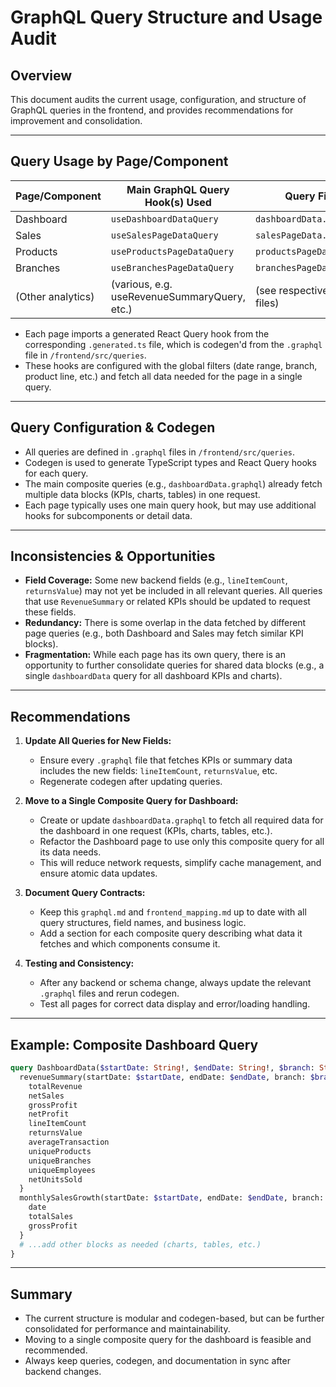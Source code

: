 # GraphQL Query Structure and Usage Audit

## Overview
This document audits the current usage, configuration, and structure of GraphQL queries in the frontend, and provides recommendations for improvement and consolidation.

---

## Query Usage by Page/Component

| Page/Component      | Main GraphQL Query Hook(s) Used                | Query File(s)                        |
|---------------------|-----------------------------------------------|--------------------------------------|
| Dashboard           | `useDashboardDataQuery`                       | `dashboardData.graphql`              |
| Sales               | `useSalesPageDataQuery`                       | `salesPageData.graphql`              |
| Products            | `useProductsPageDataQuery`                    | `productsPageData.graphql`           |
| Branches            | `useBranchesPageDataQuery`                    | `branchesPageData.graphql`           |
| (Other analytics)   | (various, e.g. useRevenueSummaryQuery, etc.)  | (see respective .graphql files)      |

- Each page imports a generated React Query hook from the corresponding `.generated.ts` file, which is codegen'd from the `.graphql` file in `/frontend/src/queries`.
- These hooks are configured with the global filters (date range, branch, product line, etc.) and fetch all data needed for the page in a single query.

---

## Query Configuration & Codegen
- All queries are defined in `.graphql` files in `/frontend/src/queries`.
- Codegen is used to generate TypeScript types and React Query hooks for each query.
- The main composite queries (e.g., `dashboardData.graphql`) already fetch multiple data blocks (KPIs, charts, tables) in one request.
- Each page typically uses one main query hook, but may use additional hooks for subcomponents or detail data.

---

## Inconsistencies & Opportunities
- **Field Coverage:** Some new backend fields (e.g., `lineItemCount`, `returnsValue`) may not yet be included in all relevant queries. All queries that use `RevenueSummary` or related KPIs should be updated to request these fields.
- **Redundancy:** There is some overlap in the data fetched by different page queries (e.g., both Dashboard and Sales may fetch similar KPI blocks).
- **Fragmentation:** While each page has its own query, there is an opportunity to further consolidate queries for shared data blocks (e.g., a single `dashboardData` query for all dashboard KPIs and charts).

---

## Recommendations

1. **Update All Queries for New Fields:**
   - Ensure every `.graphql` file that fetches KPIs or summary data includes the new fields: `lineItemCount`, `returnsValue`, etc.
   - Regenerate codegen after updating queries.

2. **Move to a Single Composite Query for Dashboard:**
   - Create or update `dashboardData.graphql` to fetch all required data for the dashboard in one request (KPIs, charts, tables, etc.).
   - Refactor the Dashboard page to use only this composite query for all its data needs.
   - This will reduce network requests, simplify cache management, and ensure atomic data updates.

3. **Document Query Contracts:**
   - Keep this `graphql.md` and `frontend_mapping.md` up to date with all query structures, field names, and business logic.
   - Add a section for each composite query describing what data it fetches and which components consume it.

4. **Testing and Consistency:**
   - After any backend or schema change, always update the relevant `.graphql` files and rerun codegen.
   - Test all pages for correct data display and error/loading handling.

---

## Example: Composite Dashboard Query

```graphql
query DashboardData($startDate: String!, $endDate: String!, $branch: String, $productLine: String, $target: Float) {
  revenueSummary(startDate: $startDate, endDate: $endDate, branch: $branch, productLine: $productLine) {
    totalRevenue
    netSales
    grossProfit
    netProfit
    lineItemCount
    returnsValue
    averageTransaction
    uniqueProducts
    uniqueBranches
    uniqueEmployees
    netUnitsSold
  }
  monthlySalesGrowth(startDate: $startDate, endDate: $endDate, branch: $branch, productLine: $productLine) {
    date
    totalSales
    grossProfit
  }
  # ...add other blocks as needed (charts, tables, etc.)
}
```

---

## Summary
- The current structure is modular and codegen-based, but can be further consolidated for performance and maintainability.
- Moving to a single composite query for the dashboard is feasible and recommended.
- Always keep queries, codegen, and documentation in sync after backend changes. 